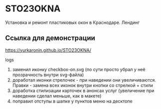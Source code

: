 # STO23OKNA
Установка и ремонт пластиковых окон в Краснодаре. Лендинг

## Ссылка для демонстрации
https://yurkaronin.github.io/STO23OKNA/

logs
1. заменил иконку checkbox-on.svg (по сути просто убрал у неё прозрачность внутри svg-файла)
2. доработал иконки стрелочек - при наведении они увеличиваются. Правки - замена всех иконок внутри кнопки со стрелкой + стили
3. доработка стилизации карточек в анонсах услуг (увеличение при наведении сделал меньше, как в макете)
4. поправил отступы в шапке у пунктов меню на десктопе

